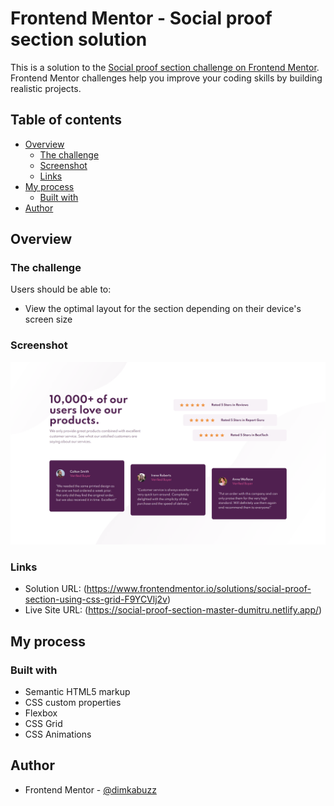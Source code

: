 # Frontend Mentor - Social proof section solution

This is a solution to the [Social proof section challenge on Frontend Mentor](https://www.frontendmentor.io/challenges/social-proof-section-6e0qTv_bA). Frontend Mentor challenges help you improve your coding skills by building realistic projects.

## Table of contents

- [Overview](#overview)
  - [The challenge](#the-challenge)
  - [Screenshot](#screenshot)
  - [Links](#links)
- [My process](#my-process)
  - [Built with](#built-with)
- [Author](#author)

## Overview

### The challenge

Users should be able to:

- View the optimal layout for the section depending on their device's screen size

### Screenshot

![](./screenshot.png)

### Links

- Solution URL: (https://www.frontendmentor.io/solutions/social-proof-section-using-css-grid-F9YCVlj2v)
- Live Site URL: (https://social-proof-section-master-dumitru.netlify.app/)

## My process

### Built with

- Semantic HTML5 markup
- CSS custom properties
- Flexbox
- CSS Grid
- CSS Animations

## Author

- Frontend Mentor - [@dimkabuzz](https://www.frontendmentor.io/profile/dimkabuzz)
